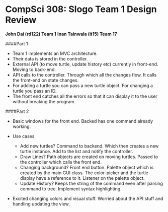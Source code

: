 CompSci 308: Slogo Team 1 Design Review
===================

**John Dai (rd122) Team 1**
**Inan Tainwala (it15) Team 17**


####Part 1
- Team 1 implements an MVC architecture.
- Their data is stored in the controller.
- External API (to move turtle, update history etc) currently in front-end. Moving to back-end.
- API calls to the controller. Through which all the changes flow. It calls the front-end on state changes.
- For adding a turtle you can pass a new turtle object. For changing a turtle you pass an ID.
- The front end catches all the errors so that it can display it to the user without breaking the program. 


####Part 2

- Basic windows for the front end. Backed has one command already working.

- Use cases
	+ Add new turtles? Command to backend. Which then creates a new turtle instance. Add to the list and notify the controller.
	+ Draw Lines? Path objects are created on moving turtles. Passed to the controller which calls the front end. 
	+ Changing background? Front end button. Palette object which is created by the main GUI class. The color-picker and the turtle display have a reference to it. Listener on the palette object.
	+ Update History? Keeps the string of the command even after parsing command to tree. Implement syntax highlighting.

- Excited changing colors and visual stuff. Worried about the API stuff and handling updating the view.
